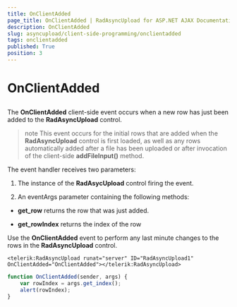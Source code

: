 ```yaml
---
title: OnClientAdded
page_title: OnClientAdded | RadAsyncUpload for ASP.NET AJAX Documentation
description: OnClientAdded
slug: asyncupload/client-side-programming/onclientadded
tags: onclientadded
published: True
position: 3
---
```


# OnClientAdded

## 

The **OnClientAdded** client-side event occurs when a new row has just been added to the **RadAsyncUpload** control.

>note This event occurs for the initial rows that are added when the **RadAsyncUpload** control is first loaded, as well as any rows automatically added after a file has been uploaded or after invocation of the client-side **addFileInput()** method.
>


The event handler receives two parameters:

1. The instance of the **RadAsycUpload** control firing the event.

1. An eventArgs parameter containing the following methods:

* **get_row** returns the row that was just added.

* **get_rowIndex** returns the index of the row

Use the **OnClientAdded** event to perform any last minute changes to the rows in the **RadAsyncUpload** control.

````ASPNET
<telerik:RadAsyncUpload runat="server" ID="RadAsyncUpload1" OnClientAdded="OnClientAdded"></telerik:RadAsyncUpload>
````



````JavaScript
function OnClientAdded(sender, args) {
	var rowIndex = args.get_index();
	alert(rowIndex);
}
````



